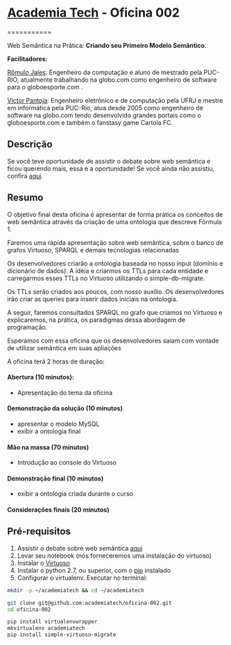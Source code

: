 # [Academia Tech](http://academiatech.com.br) - Oficina 002
===========

Web Semântica na Prática: **Criando seu Primeiro Modelo Semântico**.

**Facilitadores:**

[Rômulo Jales](http://github.com/romulojales): Engenheiro da computação e aluno de mestrado pela PUC-RIO, atualmente trabalhando na globo.com como engenheiro de software para o globoesporte.com .

[Victor Pantoja](http://github.com/victorpantoja): Engenheiro eletrônico e de computação pela UFRJ e mestre em informática pela PUC-Rio, atua desde 2005 como engenheiro de software na globo.com tendo desenvolvido grandes portais como o globoesporte.com e também o fanstasy game Cartola FC.

## Descrição

Se você teve oportunidade de assistir o debate sobre web semântica e ficou querendo mais, essa é a oportunidade! Se você ainda não assistiu, confira [aqui](http://academiatech.com.br/agenda/web-semantica-os-desafios-por-tras-da-nova-web).

## Resumo

O objetivo final desta oficina é apresentar de forma prática os conceitos de web semântica através da criação de uma ontologia que descreve Fórmula 1.

Faremos uma rápida apresentação sobre web semântica, sobre o banco de grafos Virtuoso, SPARQL e demais tecnologias relacionadas

Os desenvolvedores criarão a ontologia baseada no nosso input (domínio e dicionário de dados). A idéia e criarmos os TTLs para cada entidade e carregarmos esses TTLs no Virtuoso utilizando o simple-db-migrate.

Os TTLs serão criados aos poucos, com nosso auxílio. Os desenvolvedores irão criar as queries para inserir dados iniciais na ontologia.

A seguir, faremos consultados SPARQL no grafo que criamos no Virtuoso e explicaremos, na prática, os paradigmas dessa abordagem de programação.

Esperamos com essa oficina que os desenvolvedores saiam com vontade de utilizar semântica em suas apliações

A oficina terá 2 horas de duração:

#### Abertura (10 minutos):

- Apresentação do tema da oficina

#### Demonstração da solução (10 minutos)

- apresentar o modelo MySQL
- exibir a ontologia final

#### Mão na massa (70 minutos)

- Introdução ao console do Virtuoso

#### Demonstração final (10 minutos)

- exibir a ontologia criada durante o curso

#### Considerações finais (20 minutos)

## Pré-requisitos

1. Assistir o debate sobre web semântica [aqui](http://academiatech.com.br/agenda/web-semantica-os-desafios-por-tras-da-nova-web)
2. Levar seu notebook (nós forneceremos uma instalação do virtuoso)
3. Instalar o [Virtuoso](https://github.com/academiatech/oficina-002/wiki/Virtuoso)
4. Instalar o python 2.7, ou superior, com o [pip](https://pypi.python.org/pypi/pip) instalado
5. Configurar o virtualenv. Executar no terminal:

```bash
mkdir -p ~/academiatech && cd ~/academiatech

git clone git@github.com:academiatech/oficina-002.git
cd oficina-002

pip install virtualenvwrapper
mkvirtualenv academiatech
pip install simple-virtuoso-migrate

```
